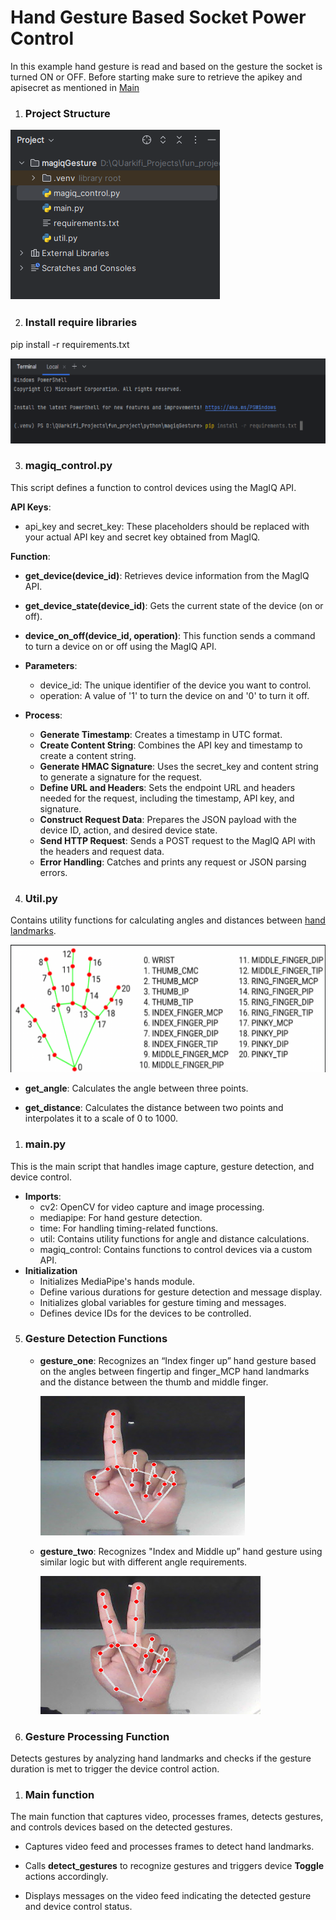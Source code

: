 ﻿# Hand Gesture Based Socket Power Control

In this example hand gesture is read and based on the gesture the socket is turned ON or OFF. Before starting make sure to retrieve the apikey and apisecret as mentioned in [Main](/)

1. ### Project Structure
![](docimgs/771564a6-d67c-42be-bf7a-f3ad4aaaed30.001.png)

2. ### Install require libraries
pip install -r requirements.txt

![](docimgs/771564a6-d67c-42be-bf7a-f3ad4aaaed30.002.png)

3. ### magiq\_control.py
This script defines a function to control devices using the MagIQ API.

**API Keys**:

- api\_key and secret\_key: These placeholders should be replaced with your actual API key and secret key obtained from MagIQ.

**Function**:

- **get\_device(device\_id)**: Retrieves device information from the MagIQ API.

- **get\_device\_state(device\_id)**: Gets the current state of the device (on or off). 

- **device\_on\_off(device\_id, operation)**: This function sends a command to turn a device on or off using the MagIQ API.

- **Parameters**:
  - device\_id: The unique identifier of the device you want to control.
  - operation: A value of '1' to turn the device on and '0' to turn it off.
- **Process**:
  - **Generate Timestamp**: Creates a timestamp in UTC format.
  - **Create Content String**: Combines the API key and timestamp to create a content string.
  - **Generate HMAC Signature**: Uses the secret\_key and content string to generate a signature for the request.
  - **Define URL and Headers**: Sets the endpoint URL and headers needed for the request, including the timestamp, API key, and signature.
  - **Construct Request Data**: Prepares the JSON payload with the device ID, action, and desired device state.
  - **Send HTTP Request**: Sends a POST request to the MagIQ API with the headers and request data.
  - **Error Handling**: Catches and prints any request or JSON parsing errors.



4. ### Util.py
Contains utility functions for calculating angles and distances between [hand landmarks](https://ai.google.dev/edge/mediapipe/solutions/vision/gesture_recognizer).

![](docimgs/771564a6-d67c-42be-bf7a-f3ad4aaaed30.003.png)

- **get\_angle**: Calculates the angle between three points.

- **get\_distance**: Calculates the distance between two points and interpolates it to a scale of 0 to 1000.

1. ### main.py
This is the main script that handles image capture, gesture detection, and device control.

- **Imports**:
  - cv2: OpenCV for video capture and image processing.
  - mediapipe: For hand gesture detection.
  - time: For handling timing-related functions.
  - util: Contains utility functions for angle and distance calculations.
  - magiq\_control: Contains functions to control devices via a custom API.
- **Initialization**
  - Initializes MediaPipe's hands module.
  - Define various durations for gesture detection and message display.
  - Initializes global variables for gesture timing and messages.
  - Defines device IDs for the devices to be controlled.


5. ### Gesture Detection Functions
   - **gesture\_one**: Recognizes an “Index finger up” hand gesture based on the angles between fingertip and finger\_MCP  hand landmarks and the distance between the thumb and middle finger.

     ![](docimgs/771564a6-d67c-42be-bf7a-f3ad4aaaed30.004.png)

   - **gesture\_two**: Recognizes "Index and Middle up” hand gesture using similar logic but with different angle requirements.

     ![](docimgs/771564a6-d67c-42be-bf7a-f3ad4aaaed30.005.png)



6. ### Gesture Processing Function 

Detects gestures by analyzing hand landmarks and checks if the gesture duration is met to trigger the device control action.

1. ### Main function

The main function that captures video, processes frames, detects gestures, and controls devices based on the detected gestures.

- Captures video feed and processes frames to detect hand landmarks.

- Calls **detect\_gestures** to recognize gestures and triggers device **Toggle** actions accordingly.

- Displays messages on the video feed indicating the detected gesture and device control status.


